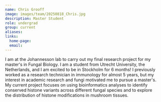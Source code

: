 ```yaml
---
name: Chris Grooff
image: images/team/20250818_Chris.jpg
description: Master Student
role: undergrad
group: current
aliases:
links:
  home-page:
  email:
---
```


I am at the Johannesson lab to carry out my final research project for my master's in Fungal Biology. I am a student from Utrecht University, the Netherlands, and I am excited to be in Stockholm for 6 months! I previously worked as a research technician in immunology for almost 5 years, but my interest in academic research and fungi motivated me to pursue a master's. My current project focuses on using bioinformatics analyses to identify conserved histone variants across different fungal species and to explore the distribution of histone modifications in mushroom tissues.